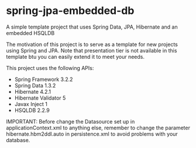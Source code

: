 spring-jpa-embedded-db
======================

A simple template project that uses Spring Data, JPA, Hibernate and an embedded HSQLDB

The motivation of this project is to serve as a template for new projects using Spring and JPA.
Note that presentation tier is not available in this template btu you can easily extend it to meet your needs.

This project uses the following APIs:

 * Spring Framework 3.2.2
 * Spring Data 1.3.2
 * Hibernate 4.2.1
 * Hibernate Validator 5
 * Javax Inject 1
 * HSQLDB 2.2.9

IMPORTANT: Before change the Datasource set up in applicationContext.xml to anything else, remember to change 
the parameter hibernate.hbm2ddl.auto in persistence.xml to avoid problems with your database.

